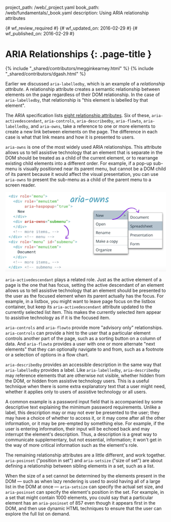project_path: /web/_project.yaml
book_path: /web/fundamentals/_book.yaml
description: Using ARIA relationship attributes

{# wf_review_required #}
{# wf_updated_on: 2016-02-29 #}
{# wf_published_on: 2016-02-29 #}

# ARIA Relationships {: .page-title }

{% include "_shared/contributors/megginkearney.html" %}
{% include "_shared/contributors/dgash.html" %}



Earlier we discussed `aria-labelledby`, which is an example of a *relationship attribute*. A relationship attribute creates a semantic relationship between elements on the page regardless of their DOM relationship. In the case of `aria-labelledby`, that relationship is "this element is labelled by that element".

The ARIA specification lists <a href="https://www.w3.org/TR/wai-aria/states_and_properties#attrs_relationships" target="_blank">eight relationship attributes</a>. Six of these, `aria-activedescendant`, `aria-controls`, `aria-describedby`, `aria-flowto`, `aria-labelledby`, and `aria-owns`, take a reference to one or more elements to create a new link between elements on the page. The difference in each case is what that link means and how it is presented to users.

`aria-owns` is one of the most widely used ARIA relationships. This attribute allows us to tell assistive technology that an element that is separate in the DOM should be treated as a child of the current element, or to rearrange existing child elements into a different order. For example, if a pop-up sub-menu is visually positioned near its parent menu, but cannot be a DOM child of its parent because it would affect the visual presentation, you can use `aria-owns` to present the sub-menu as a child of the parent menu to a screen reader.

![using ARIA owns to establish a relationship between elements](imgs/aria-owns.png)

`aria-activedescendant` plays a related role. Just as the active element of a page is the one that has focus, setting the active descendant of an element allows us to tell assistive technology that an element should be presented to the user as the focused element when its parent actually has the focus. For example, in a listbox, you might want to leave page focus on the listbox container, but keep its `aria-activedescendant` attribute updated to the currently selected list item. This makes the currently selected item appear to assistive technology as if it is the focused item.

`aria-controls` and `aria-flowto` provide more "advisory only" relationships. `aria-controls` can provide a hint to the user that a particular element controls another part of the page, such as a sorting button on a column of data. And `aria-flowto` provides a user with one or more alternate "next elements" that they can optionally navigate to and from, such as a footnote or a selection of options in a flow chart.

`aria-describedby` provides an accessible description in the same way that `aria-labelledby` provides a label. Like `aria-labelledby`, `aria-describedby` may reference elements that are otherwise not visible, whether hidden from the DOM, or hidden from assistive technology users. This is a useful technique when there is some extra explanatory text that a user might need, whether it applies only to users of assistive technology or all users. 

A common example is a password input field that is accompanied by some descriptive text explaining the mimimum password requirements. Unlike a label, this description may or may not ever be presented to the user; they may have a choice of whether to access it, or it may come after all the other information, or it may be pre-empted by something else. For example, if the user is entering information, their input will be echoed back and may interrupt the element's description. Thus, a description is a great way to communicate supplementary, but not essential, information; it won't get in the way of more critical information such as the element's role.

The remaining relationship attributes are a little different, and work together. `aria-posinset` ("position in set") and `aria-setsize` ("size of set") are about defining a relationship between sibling elements in a set, such as a list. 

When the size of a set cannot be determined by the elements present in the DOM &mdash; such as when lazy rendering is used to avoid having all of a large list in the DOM at once &mdash; `aria-setsize` can specify the actual set size, and `aria-posinset` can specify the element's position in the set. For example, in a set that might contain 1000 elements, you could say that a particular element has an `aria-posinset` of 857 even though it appears first in the DOM, and then use dynamic HTML techniques to ensure that the user can explore the full list on demand.
